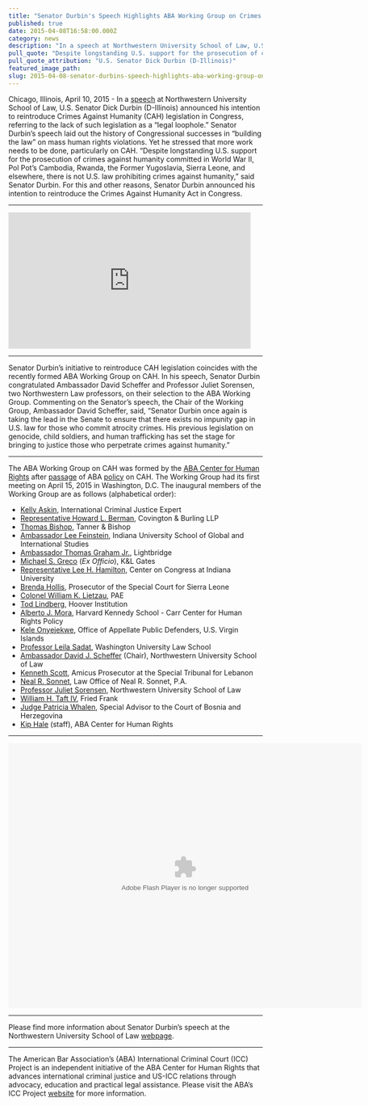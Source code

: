 ```yaml
---
title: "Senator Durbin's Speech Highlights ABA Working Group on Crimes Against Humanity"
published: true
date: 2015-04-08T16:58:00.000Z
category: news
description: "In a speech at Northwestern University School of Law, U.S. Senator Dick Durbin (D-Illinois) announced his intention to reintroduce Crimes Against Humanity legislation in Congress."
pull_quote: "Despite longstanding U.S. support for the prosecution of crimes against humanity committed in World War II, in Pol Pot’s Cambodia, Rwanda, the former Yugoslavia, Sierra Leone and elsewhere, there is no U.S. law prohibiting crimes against humanity."
pull_quote_attribution: "U.S. Senator Dick Durbin (D-Illinois)"
featured_image_path:
slug: 2015-04-08-senator-durbins-speech-highlights-aba-working-group-on-crimes-against-humanity
---
```


Chicago, Illinois, April 10, 2015 - In a [speech](http://www.law.northwestern.edu/about/news/newsdisplay.cfm?ID=712) at Northwestern University School of Law, U.S. Senator Dick Durbin (D-Illinois) announced his intention to reintroduce Crimes Against Humanity (CAH) legislation in Congress, referring to the lack of such legislation as a “legal loophole.” Senator Durbin’s speech laid out the history of Congressional successes in “building the law” on mass human rights violations. Yet he stressed that more work needs to be done, particularly on CAH. “Despite longstanding U.S. support for the prosecution of crimes against humanity committed in World War II, Pol Pot’s Cambodia, Rwanda, the Former Yugoslavia, Sierra Leone, and elsewhere, there is not U.S. law prohibiting crimes against humanity,” said Senator Durbin. For this and other reasons, Senator Durbin announced his intention to reintroduce the Crimes Against Humanity Act in Congress.

* * *

<iframe class="wistia_embed" name="wistia_embed" src="http://fast.wistia.net/embed/iframe/2rallr36vw?canonicalUrl=https%3A%2F%2Fnorthwesternlaw.wistia.com%2Fmedias%2F2rallr36vw&amp;canonicalTitle=Senator%20Dick%20Durbin%20Announces%20Proposed%20Human%20Rights%20Legislation%20at%20Northwestern%20Law%20-%20northwesternlaw" allowtransparency="true" frameborder="0" scrolling="no" width="480" height="270"></iframe>

* * *

Senator Durbin’s initiative to reintroduce CAH legislation coincides with the recently formed ABA Working Group on CAH. In his speech, Senator Durbin congratulated Ambassador David Scheffer and Professor Juliet Sorensen, two Northwestern Law professors, on their selection to the ABA Working Group. Commenting on the Senator’s speech, the Chair of the Working Group, Ambassador David Scheffer, said, “Senator Durbin once again is taking the lead in the Senate to ensure that there exists no impunity gap in U.S. law for those who commit atrocity crimes. His previous legislation on genocide, child soldiers, and human trafficking has set the stage for bringing to justice those who perpetrate crimes against humanity.”

* * *

The ABA Working Group on CAH was formed by the [ABA Center for Human Rights](http://www.americanbar.org/groups/human_rights.html) after [passage](http://www.international-criminal-justice-today.org/news/2014/09/12/aba-urges-us-government-to-act-on-crimes-against-humanity/) of ABA [policy](http://www.americanbar.org/content/dam/aba/images/abanews/2014am_hodres/300.pdf) on CAH. The Working Group had its first meeting on April 15, 2015 in Washington, D.C. The inaugural members of the Working Group are as follows (alphabetical order):

*   [Kelly Askin](http://www.ushmm.org/confront-genocide/speakers-and-events/biography/kelly-dawn-askin), International Criminal Justice Expert
*   [Representative Howard L. Berman](https://www.cov.com/en/biographies/b/howard-berman), Covington & Burling LLP
*   [Thomas Bishop](http://tannerbishop.com/_images/_documents/Thomas-E-Bishop.pdf), Tanner & Bishop
*   [Ambassador Lee Feinstein](http://info.law.indiana.edu/faculty-research/faculty-staff/profiles/faculty/feinstein-lee-a.shtml), Indiana University School of Global and International Studies
*   [Ambassador Thomas Graham Jr.](http://www.ltbridge.com/leadership/boarddirectors/thomas-graham), Lightbridge
*   [Michael S. Greco](http://www.klgates.com/michael-s-greco/) (_Ex Officio_), K&L Gates
*   [Representative Lee H. Hamilton](http://www.centeroncongress.org/lee-h-hamilton-biography), Center on Congress at Indiana University
*   [Brenda Hollis](http://www.rscsl.org/RSCSL-Officials.html), Prosecutor of the Special Court for Sierra Leone
*   [Colonel William K. Lietzau](http://www.defense.gov/news/May2003/d20030522liet.pdf), PAE
*   [Tod Lindberg](http://www.hoover.org/profiles/tod-lindberg), Hoover Institution
*   [Alberto J. Mora](https://www.law.upenn.edu/live/files/2306-alberto-mora-bio), Harvard Kennedy School - Carr Center for Human Rights Policy
*   [Kele Onyejekwe](https://www.linkedin.com/in/keleconyejekwe), Office of Appellate Public Defenders, U.S. Virgin Islands
*   [Professor Leila Sadat](https://law.wustl.edu/faculty/pages.aspx?id=390), Washington University Law School
*   [Ambassador David J. Scheffer](http://www.law.northwestern.edu/faculty/profiles/DavidScheffer/) (Chair), Northwestern University School of Law
*   [Kenneth Scott](http://www.stl-tsl.org/en/about-the-stl/biographies/actors-contempt-cases/3587-kenneth-scott-amicus-curiae-prosecutor-stl-14-05-and-stl-14-06), Amicus Prosecutor at the Special Tribunal for Lebanon
*   [Neal R. Sonnet](http://www.sonnettlaw.com/neal-r-sonnett.html), Law Office of Neal R. Sonnet, P.A.
*   [Professor Juliet Sorensen](http://www.law.northwestern.edu/faculty/profiles/JulietSorensen/), Northwestern University School of Law
*   [William H. Taft IV](http://www.friedfrank.com/index.cfm?pageID=42&itemID=620&more=1), Fried Frank
*   [Judge Patricia Whalen](http://iawj-womenjudges.org/hon-patricia-whalen/), Special Advisor to the Court of Bosnia and Herzegovina
*   [Kip Hale](http://www.aba-icc.org/staff/kip-hale/) (staff), ABA Center for Human Rights

* * *

<object width="700" height="525"><param name="flashvars" value="offsite=true&amp;lang=en-us&amp;page_show_url=%2Fphotos%2F126209453%40N05%2Fsets%2F72157652009355555%2Fshow%2F&amp;page_show_back_url=%2Fphotos%2F126209453%40N05%2Fsets%2F72157652009355555%2F&amp;set_id=72157652009355555&amp;jump_to="> <param name="movie" value="https://www.flickr.com/apps/slideshow/show.swf?v=1811922554"> <param name="allowFullScreen" value="true"><embed type="application/x-shockwave-flash" src="https://www.flickr.com/apps/slideshow/show.swf?v=1811922554" allowfullscreen="true" flashvars="offsite=true&amp;lang=en-us&amp;page_show_url=%2Fphotos%2F126209453%40N05%2Fsets%2F72157652009355555%2Fshow%2F&amp;page_show_back_url=%2Fphotos%2F126209453%40N05%2Fsets%2F72157652009355555%2F&amp;set_id=72157652009355555&amp;jump_to=" width="700" height="525"></object>

* * *

Please find more information about Senator Durbin’s speech at the Northwestern University School of Law [webpage](http://www.law.northwestern.edu/about/news/newsdisplay.cfm?ID=712).

* * *

The American Bar Association’s (ABA) International Criminal Court (ICC) Project is an independent initiative of the ABA Center for Human Rights that advances international criminal justice and US-ICC relations through advocacy, education and practical legal assistance. Please visit the ABA’s ICC Project [website](http://www.aba-icc.org/) for more information.

